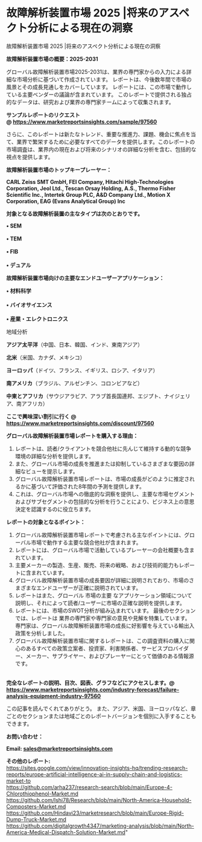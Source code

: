 # 故障解析装置市場 2025 |将来のアスペクト分析による現在の洞察
故障解析装置市場 2025 |将来のアスペクト分析による現在の洞察

<strong><b>故障解析装置市場の概要：2025-2031</b></strong>

グローバル故障解析装置市場2025-2031は、業界の専門家からの入力による詳細な市場分析に基づいて作成されています。 レポートは、今後数年間で市場の風景とその成長見通しをカバーしています。 レポートには、この市場で動作している主要ベンダーの議論が含まれています。 このレポートで提供される独占的なデータは、研究および業界の専門家チームによって収集されます。

<strong>サンプルレポートのリクエスト @ <a href=https://www.marketreportsinsights.com/sample/97560>https://www.marketreportsinsights.com/sample/97560</a></strong>

さらに、このレポートは新たなトレンド、重要な推進力、課題、機会に焦点を当て、業界で繁栄するために必要なすべてのデータを提供します。このレポートの市場調査は、業界内の現在および将来のシナリオの詳細な分析を含む、包括的な視点を提供します。

<strong>故障解析装置市場のトップキープレーヤー：</strong>

<strong>CARL Zeiss SMT GmbH, FEI Company, Hitachi High-Technologies Corporation, Jeol Ltd., Tescan Orsay Holding, A.S., Thermo Fisher Scientific Inc., Intertek Group PLC, A&D Company Ltd., Motion X Corporation, EAG (Evans Analytical Group) Inc</strong>

<strong><b>対象となる故障解析装置の主なタイプは次のとおりです。</b></strong>

<strong>• SEM<br><br>• TEM<br><br>• FIB<br><br>• デュアル</strong>

<strong><b>故障解析装置市場向けの主要なエンドユーザーアプリケーション：</b></strong>

<strong>• 材料科学<br><br>• バイオサイエンス<br><br>• 産業・エレクトロニクス</strong>

 地域分析

<strong><b>アジア太平洋</b></strong>（中国、日本、韓国、インド、東南アジア）

<strong><b>北米</b></strong>（米国、カナダ、メキシコ）

<strong><b>ヨーロッパ</b></strong>（ドイツ、フランス、イギリス、ロシア、イタリア）

<strong><b>南アメリカ</b></strong>（ブラジル、アルゼンチン、コロンビアなど）

<strong><b>中東とアフリカ</b></strong>（サウジアラビア、アラブ首長国連邦、エジプト、ナイジェリア、南アフリカ）

<strong>ここで興味深い割引に行く @ <a href=https://www.marketreportsinsights.com/discount/97560>https://www.marketreportsinsights.com/discount/97560</a></strong>

<strong><b>グローバル故障解析装置市場レポートを購入する理由：</b></strong>
<ol>
  <li>レポートは、読者/クライアントを競合他社に先んじて維持する動的な競争環境の詳細な分析を提供します。</li>
  <li>また、グローバル市場の成長を推進または抑制しているさまざまな要因の詳細なビューを提示します。</li>
  <li>グローバル故障解析装置市場レポートは、市場の成長がどのように推定されるかに基づいて評価された8年間の予測を提供します。</li>
  <li>これは、グローバル市場への徹底的な洞察を提供し、主要な市場セグメントおよびサブセグメントの包括的な分析を行うことにより、ビジネス上の意思決定を認識するのに役立ちます。</li>
</ol>
<strong><b>レポートの対象となるポイント：</b></strong>
<ol>
  <li>グローバル故障解析装置市場レポートで考慮される主なポイントには、グローバル市場で動作する主要な競合他社が含まれます。</li>
  <li>レポートには、グローバル市場で活動しているプレーヤーの会社概要も含まれています。</li>
  <li>主要メーカーの製造、生産、販売、将来の戦略、および技術的能力もレポートに含まれています。</li>
  <li>グローバル故障解析装置市場の成長要因が詳細に説明されており、市場のさまざまなエンドユーザーが正確に説明されています。</li>
  <li>レポートはまた、グローバル 市場の主要 なアプリケーション領域について説明し、それによって読者/ユーザーに市場の正確な説明を提供します。</li>
  <li>レポートには、市場のSWOT分析が組み込まれています。 最後のセクションでは、レポートは 業界の専門家や専門家の意見や見解を特集しています。 専門家は、グローバル故障解析装置市場の成長に好影響を与えている輸出入政策を分析しました。</li>
  <li>グローバル故障解析装置市場に関するレポートは、この調査資料の購入に関心のあるすべての政策立案者、投資家、利害関係者、サービスプロバイダー、メーカー、サプライヤー、およびプレーヤーにとって価値のある情報源です。</li>
</ol><br>
<strong>完全なレポートの説明、目次、図表、グラフなどにアクセスします。@ <a href=https://www.marketreportsinsights.com/industry-forecast/failure-analysis-equipment-industry-97560>https://www.marketreportsinsights.com/industry-forecast/failure-analysis-equipment-industry-97560</a></strong>

この記事を読んでくれてありがとう。 また、アジア、米国、ヨーロッパなど、章ごとのセクションまたは地域ごとのレポートバージョンを個別に入手することもできます。

<strong><b>お問い合わせ：</b></strong>

<strong>Email: </strong><a href=mailto:sales@marketreportsinsights.com><strong>sales@marketreportsinsights.com</strong></a>

<strong>その他のレポート:</strong>
<br>
<a href=https://sites.google.com/view/innovation-insights-hq/trending-research-reports/europe-artificial-intelligence-ai-in-supply-chain-and-logistics-market-to>https://sites.google.com/view/innovation-insights-hq/trending-research-reports/europe-artificial-intelligence-ai-in-supply-chain-and-logistics-market-to</a>
<br>
<a href=https://github.com/arha237/research-search/blob/main/Europe-4-Chlorothiophenol-Market.md>https://github.com/arha237/research-search/blob/main/Europe-4-Chlorothiophenol-Market.md</a>
<br>
<a href=https://github.com/Ishi78/Research/blob/main/North-America-Household-Composters-Market.md>https://github.com/Ishi78/Research/blob/main/North-America-Household-Composters-Market.md</a>
<br>
<a href=https://github.com/Hindavi23/marketresearch/blob/main/Europe-Rigid-Dump-Truck-Market.md>https://github.com/Hindavi23/marketresearch/blob/main/Europe-Rigid-Dump-Truck-Market.md</a>
<br>
<a href=https://github.com/digitalgrowth4347/marketing-analysis/blob/main/North-America-Medical-Dispatch-Solution-Market.md>https://github.com/digitalgrowth4347/marketing-analysis/blob/main/North-America-Medical-Dispatch-Solution-Market.md</a>"
